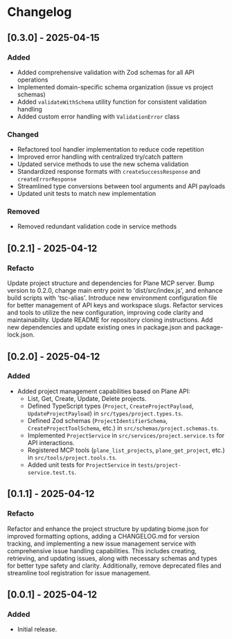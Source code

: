 # Changelog

## [0.3.0] - 2025-04-15

### Added
- Added comprehensive validation with Zod schemas for all API operations
- Implemented domain-specific schema organization (issue vs project schemas)
- Added `validateWithSchema` utility function for consistent validation handling
- Added custom error handling with `ValidationError` class

### Changed
- Refactored tool handler implementation to reduce code repetition
- Improved error handling with centralized try/catch pattern
- Updated service methods to use the new schema validation
- Standardized response formats with `createSuccessResponse` and `createErrorResponse`
- Streamlined type conversions between tool arguments and API payloads
- Updated unit tests to match new implementation

### Removed
- Removed redundant validation code in service methods

## [0.2.1] - 2025-04-12

### Refacto
Update project structure and dependencies for Plane MCP server. Bump version to 0.2.0, change main entry point to 'dist/src/index.js', and enhance build scripts with 'tsc-alias'. Introduce new environment configuration file for better management of API keys and workspace slugs. Refactor services and tools to utilize the new configuration, improving code clarity and maintainability. Update README for repository cloning instructions. Add new dependencies and update existing ones in package.json and package-lock.json.

## [0.2.0] - 2025-04-12

### Added
- Added project management capabilities based on Plane API:
  - List, Get, Create, Update, Delete projects.
  - Defined TypeScript types (`Project`, `CreateProjectPayload`, `UpdateProjectPayload`) in `src/types/project.types.ts`.
  - Defined Zod schemas (`ProjectIdentifierSchema`, `CreateProjectToolSchema`, etc.) in `src/schemas/project.schemas.ts`.
  - Implemented `ProjectService` in `src/services/project.service.ts` for API interactions.
  - Registered MCP tools (`plane_list_projects`, `plane_get_project`, etc.) in `src/tools/project.tools.ts`.
  - Added unit tests for `ProjectService` in `tests/project-service.test.ts`.


## [0.1.1] - 2025-04-12

### Refacto
Refactor and enhance the project structure by updating biome.json for improved formatting options, adding a CHANGELOG.md for version tracking, and implementing a new issue management service with comprehensive issue handling capabilities. This includes creating, retrieving, and updating issues, along with necessary schemas and types for better type safety and clarity. Additionally, remove deprecated files and streamline tool registration for issue management.

## [0.0.1] - 2025-04-12
### Added
- Initial release.
